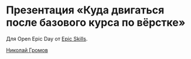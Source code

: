 # Презентация «Куда двигаться после базового курса по вёрстке»

Для Open Epic Day от [Epic Skills](http://epixx.ru/).

[Николай Громов](http://nicothin.pro/)
